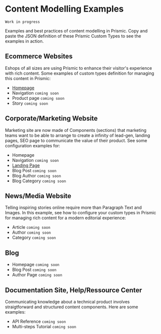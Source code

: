 # Content Modelling Examples
`Work in progress`

Examples and best practices of content modelling in Prismic. Copy and paste the JSON definition of these Prismic Custom Types to see the examples in action.

## Ecommerce Websites

Eshops of all sizes are using Prismic to enhance their visitor's experience with rich content. Some examples of custom types definition for managing this content in Prismic:
* [Homepage](https://github.com/prismicio/content-modelling-examples/blob/main/Ecommerce/homepage.json)
* Navigation `coming soon`
* Product page `coming soon`
* Story `coming soon`

## Corporate/Marketing Website

Marketing site are now made of Components (sections) that marketing teams want to be able to arrange to create a infinity of lead-gen, landing pages, SEO page to communicate the value of their product. See some configuration examples for:
* Homepage
* Navigation `coming soon`
* [Landing Page](https://github.com/prismicio/content-modelling-examples/blob/main/Marketing/landingpage.json)
* Blog Post `coming soon`
* Blog Author `coming soon`
* Blog Category `coming soon`

## News/Media Website

Telling inspiring stories online require more than Paragraph Text and Images. In this example, see how to configure your custom types in Prismic for managing rich content for a modern editorial experience:
* Article `coming soon`
* Author `coming soon`
* Category `coming soon`

## Blog

* Homepage `coming soon`
* Blog Post `coming soon`
* Author Page `coming soon`


## Documentation Site, Help/Ressource Center

Communicating knowledge about a technical product involves straigtforward and structured content components. Here are some examples:
* API Reference  `coming soon`
* Multi-steps Tutorial `coming soon`
